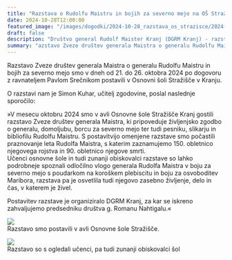```yaml
---
title: "Razstava o Rudolfu Maistru in bojih za severno mejo na OŠ Stražišče Kranj" 
date: 2024-10-28T12:00:00
featured_image: "/images/dogodki/2024-10-28_razstava_os_strazisce/2024-10-28_razstava_os_strazisce_naslovna.jpg"
draft: false
description: "Društvo general Rudolf Maister Kranj (DGRM Kranj) - razstava na OŠ Stražišče Kranj"
summary: "azstavo Zveze društev generala Maistra o generalu Rudolfu Maistru in bojih za severno mejo smo v dneh od 21. do 26. oktobra 2024 po dogovoru z ravnateljem Pavlom Srečnikom postavili v Osnovni šoli Stražišče v Kranju ..."
---
```


Razstavo Zveze društev generala Maistra o generalu Rudolfu Maistru in bojih za severno mejo smo v dneh od 21. do 26. oktobra 2024 po dogovoru z ravnateljem Pavlom Srečnikom postavili v Osnovni šoli Stražišče v Kranju. 

O razstavi nam je Simon Kuhar, učitelj zgodovine, poslal naslednje sporočilo:

»V mesecu oktobru 2024 smo v avli Osnovne šole Stražišče Kranj gostili razstavo Zveze društev generala Maistra, ki pripoveduje življenjsko zgodbo o generalu, domoljubu, borcu za severno mejo ter tudi pesniku, slikarju in bibliofilu Rudolfu Maistru. 
S postavitvijo omenjene razstave smo počastili praznovanje leta Rudolfa Maistra, s katerim zaznamujemo 150. obletnico njegovega rojstva in 90. obletnico njegove smrti.  
Učenci osnovne šole in tudi zunanji obiskovalci razstave so lahko podrobneje spoznali odločilno vlogo generala Rudolfa Maistra v boju za severno mejo s poudarkom na koroškem plebiscitu in boju za osvoboditev Maribora, razstava pa je osvetlila tudi njegovo zasebno življenje, delo in čas, v katerem je živel. 

Postavitev razstave je organiziralo DGRM Kranj, za kar se iskreno zahvaljujemo predsedniku društva g. Romanu Nahtigalu.«

![](/images/dogodki/2024-10-28_razstava_os_strazisce/2024-10-28_razstava_os_strazisce_1.jpg " ")  
Razstavo smo postavili v avli Osnovne šole Stražišče.  
                            
![](/images/dogodki/2024-10-28_razstava_os_strazisce/2024-10-28_razstava_os_strazisce_2.jpg " ")  
Razstavo so s ogledali učenci, pa tudi zunanji obiskovalci šol